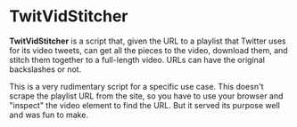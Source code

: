 # TwitVidStitcher
**TwitVidStitcher** is a script that, given the URL to a playlist that Twitter uses for its video tweets, can get all the pieces to the video, download them, and stitch them together to a full-length video. URLs can have the original backslashes or not.

This is a very rudimentary script for a specific use case. This doesn't scrape the playlist URL from the site, so you have to use your browser and "inspect" the video element to find the URL. But it served its purpose well and was fun to make.